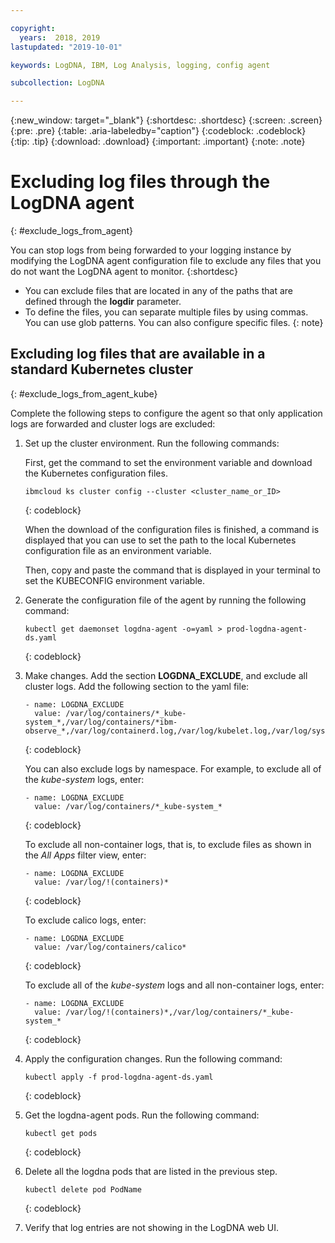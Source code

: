 ```yaml
---

copyright:
  years:  2018, 2019
lastupdated: "2019-10-01"

keywords: LogDNA, IBM, Log Analysis, logging, config agent

subcollection: LogDNA

---
```


{:new_window: target="_blank"}
{:shortdesc: .shortdesc}
{:screen: .screen}
{:pre: .pre}
{:table: .aria-labeledby="caption"}
{:codeblock: .codeblock}
{:tip: .tip}
{:download: .download}
{:important: .important}
{:note: .note}

# Excluding log files through the LogDNA agent
{: #exclude_logs_from_agent}

You can stop logs from being forwarded to your logging instance by modifying the LogDNA agent configuration file to exclude any files that you do not want the LogDNA agent to monitor. 
{:shortdesc}


* You can exclude files that are located in any of the paths that are defined through the **logdir** parameter. 
* To define the files, you can separate multiple files by using commas. You can use glob patterns. You can also configure specific files.
{: note}


## Excluding log files that are available in a standard Kubernetes cluster
{: #exclude_logs_from_agent_kube}


Complete the following steps to configure the agent so that only application logs are forwarded and cluster logs are excluded:

1. Set up the cluster environment. Run the following commands:

    First, get the command to set the environment variable and download the Kubernetes configuration files.

    ```
    ibmcloud ks cluster config --cluster <cluster_name_or_ID>
    ```
    {: codeblock}

    When the download of the configuration files is finished, a command is displayed that you can use to set the path to the local Kubernetes configuration file as an environment variable.

    Then, copy and paste the command that is displayed in your terminal to set the KUBECONFIG environment variable.

2. Generate the configuration file of the agent by running the following command:

    ```
    kubectl get daemonset logdna-agent -o=yaml > prod-logdna-agent-ds.yaml
    ```
    {: codeblock}

2. Make changes. Add the section **LOGDNA_EXCLUDE**, and exclude all cluster logs. Add the following section to the yaml file:

    ```
    - name: LOGDNA_EXCLUDE
      value: /var/log/containers/*_kube-system_*,/var/log/containers/*ibm-observe_*,/var/log/containerd.log,/var/log/kubelet.log,/var/log/syslog,/var/log/ntpstats/*,/var/log/alb/*
    ```
    {: codeblock}

    You can also exclude logs by namespace. For example, to exclude all of the *kube-system* logs, enter:

    ```
    - name: LOGDNA_EXCLUDE
      value: /var/log/containers/*_kube-system_*
    ```
    {: codeblock}

    To exclude all non-container logs, that is, to exclude files as shown in the *All Apps* filter view, enter:

    ```
    - name: LOGDNA_EXCLUDE
      value: /var/log/!(containers)*
    ```
    {: codeblock}

    To exclude calico logs, enter:

    ```
    - name: LOGDNA_EXCLUDE
      value: /var/log/containers/calico*
    ```
    {: codeblock}

    To exclude all of the _kube-system_ logs and all non-container logs, enter:

    ```
    - name: LOGDNA_EXCLUDE
      value: /var/log/!(containers)*,/var/log/containers/*_kube-system_*
    ```
    {: codeblock}

3. Apply the configuration changes. Run the following command:

    ```
    kubectl apply -f prod-logdna-agent-ds.yaml
    ```
    {: codeblock}

4. Get the logdna-agent pods. Run the following command:

    ```
    kubectl get pods
    ```
    {: codeblock}

5. Delete all the logdna pods that are listed in the previous step.

    ```
    kubectl delete pod PodName
    ```
    {: codeblock}

6. Verify that log entries are not showing in the LogDNA web UI.


